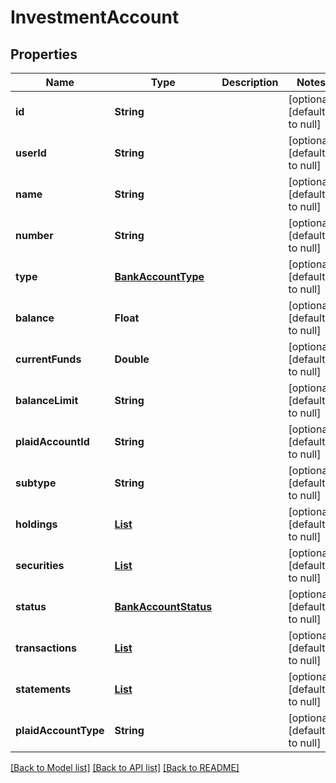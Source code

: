 # InvestmentAccount
## Properties

| Name | Type | Description | Notes |
|------------ | ------------- | ------------- | -------------|
| **id** | **String** |  | [optional] [default to null] |
| **userId** | **String** |  | [optional] [default to null] |
| **name** | **String** |  | [optional] [default to null] |
| **number** | **String** |  | [optional] [default to null] |
| **type** | [**BankAccountType**](BankAccountType.md) |  | [optional] [default to null] |
| **balance** | **Float** |  | [optional] [default to null] |
| **currentFunds** | **Double** |  | [optional] [default to null] |
| **balanceLimit** | **String** |  | [optional] [default to null] |
| **plaidAccountId** | **String** |  | [optional] [default to null] |
| **subtype** | **String** |  | [optional] [default to null] |
| **holdings** | [**List**](InvesmentHolding.md) |  | [optional] [default to null] |
| **securities** | [**List**](InvestmentSecurity.md) |  | [optional] [default to null] |
| **status** | [**BankAccountStatus**](BankAccountStatus.md) |  | [optional] [default to null] |
| **transactions** | [**List**](PlaidAccountInvestmentTransaction.md) |  | [optional] [default to null] |
| **statements** | [**List**](AccountStatements.md) |  | [optional] [default to null] |
| **plaidAccountType** | **String** |  | [optional] [default to null] |

[[Back to Model list]](../README.md#documentation-for-models) [[Back to API list]](../README.md#documentation-for-api-endpoints) [[Back to README]](../README.md)

